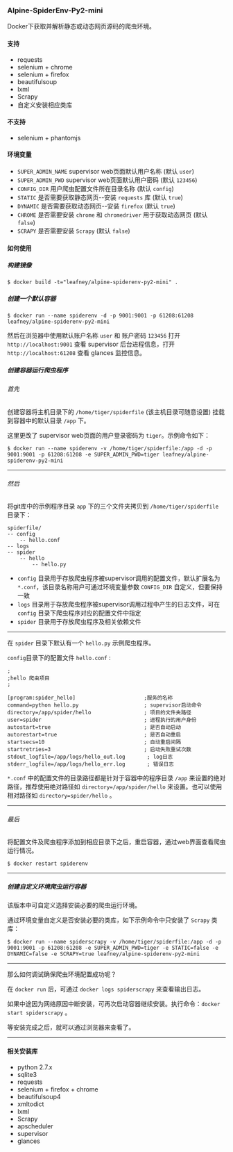 ### Alpine-SpiderEnv-Py2-mini

Docker下获取并解析静态或动态网页源码的爬虫环境。

#### 支持

* requests
* selenium + chrome
* selenium + firefox
* beautifulsoup
* lxml
* Scrapy
* 自定义安装相应类库

#### 不支持

* selenium + phantomjs

#### 环境变量

* `SUPER_ADMIN_NAME` supervisor web页面默认用户名称 (默认 `user`)
* `SUPER_ADMIN_PWD` supervisor web页面默认用户密码 (默认 `123456`)
* `CONFIG_DIR` 用户爬虫配置文件所在目录名称 (默认 `config`)
* `STATIC` 是否需要获取静态网页--安装 `requests` 库 (默认 `true`)
* `DYNAMIC` 是否需要获取动态网页--安装 `firefox` (默认 `true`)
* `CHROME` 是否需要安装 `chrome` 和 `chromedriver` 用于获取动态网页 (默认 `false`)
* `SCRAPY` 是否需要安装 `Scrapy` (默认 `false`)

#### 如何使用

##### 构建镜像

```
$ docker build -t="leafney/alpine-spiderenv-py2-mini" .
```

##### 创建一个默认容器

```
$ docker run --name spiderenv -d -p 9001:9001 -p 61208:61208 leafney/alpine-spiderenv-py2-mini
```

然后在浏览器中使用默认账户名称 `user` 和 账户密码 `123456` 打开 `http://localhost:9001` 查看 supervisor 后台进程信息，打开 `http://localhost:61208` 查看 glances 监控信息。

##### 创建容器运行爬虫程序

###### 首先

创建容器将主机目录下的 `/home/tiger/spiderfile` (该主机目录可随意设置) 挂载到容器中的默认目录 `/app` 下。

这里更改了 supervisor web页面的用户登录密码为 `tiger`。示例命令如下：

```
$ docker run --name spiderenv -v /home/tiger/spiderfile:/app -d -p 9001:9001 -p 61208:61208 -e SUPER_ADMIN_PWD=tiger leafney/alpine-spiderenv-py2-mini
```

***

###### 然后

将git库中的示例程序目录 `app` 下的三个文件夹拷贝到 `/home/tiger/spiderfile` 目录下：

```
spiderfile/
-- config
    -- hello.conf
-- logs
-- spider
    -- hello
        -- hello.py
```

* `config` 目录用于存放爬虫程序被supervisor调用的配置文件，默认扩展名为 `*.conf`，该目录名称用户可通过环境变量参数 `CONFIG_DIR` 自定义，但要保持一致
* `logs` 目录用于存放爬虫程序被supervisor调用过程中产生的日志文件，可在 `config` 目录下爬虫程序对应的配置文件中指定
* `spider` 目录用于存放爬虫程序及相关依赖文件

***

在 `spider` 目录下默认有一个 `hello.py` 示例爬虫程序。 

`config`目录下的配置文件 `hello.conf` :

```
;
;hello 爬虫项目
;

[program:spider_hello]   		            ;服务的名称
command=python hello.py     				; supervisor启动命令
directory=/app/spider/hello 	            ; 项目的文件夹路径
user=spider  								; 进程执行的用户身份
autostart=true                           	; 是否自动启动
autorestart=true                         	; 是否自动重启
startsecs=10  								; 自动重启间隔
startretries=3                              ; 启动失败重试次数
stdout_logfile=/app/logs/hello_out.log       ; log日志
stderr_logfile=/app/logs/hello_err.log       ; 错误日志
```

`*.conf` 中的配置文件的目录路径都是针对于容器中的程序目录 `/app` 来设置的绝对路径，推荐使用绝对路径如 `directory=/app/spider/hello` 来设置。也可以使用相对路径如 `directory=spider/hello` 。

***

###### 最后

将配置文件及爬虫程序添加到相应目录下之后，重启容器，通过web界面查看爬虫运行情况。

```
$ docker restart spiderenv
```

***

##### 创建自定义环境爬虫运行容器

该版本中可自定义选择安装必要的爬虫运行环境。

通过环境变量自定义是否安装必要的类库，如下示例命令中只安装了 `Scrapy` 类库：

```
$ docker run --name spiderscrapy -v /home/tiger/spiderfile:/app -d -p 9001:9001 -p 61208:61208 -e SUPER_ADMIN_PWD=tiger -e STATIC=false -e DYNAMIC=false -e SCRAPY=true leafney/alpine-spiderenv-py2-mini
```

***

那么如何调试确保爬虫环境配置成功呢？

在 `docker run` 后，可通过 `docker logs spiderscrapy` 来查看输出日志。

如果中途因为网络原因中断安装，可再次启动容器继续安装。执行命令：`docker start spiderscrapy` 。

等安装完成之后，就可以通过浏览器来查看了。

***

#### 相关安装库

* python 2.7.x
* sqlite3
* requests
* selenium + firefox + chrome
* beautifulsoup4
* xmltodict
* lxml
* Scrapy
* apscheduler
* supervisor
* glances
